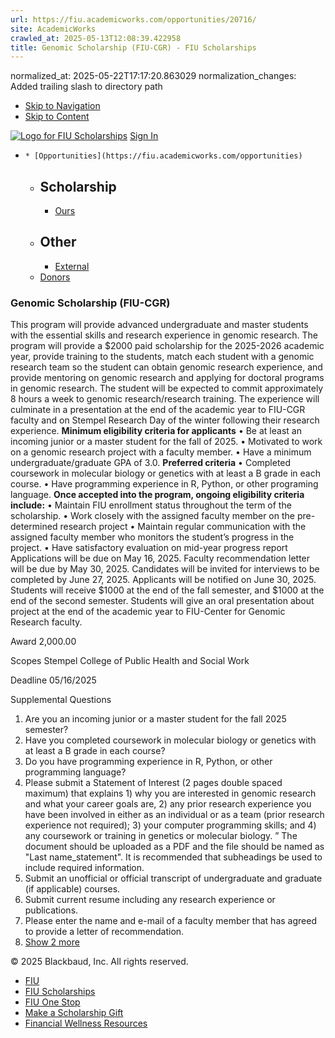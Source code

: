 ```yaml
---
url: https://fiu.academicworks.com/opportunities/20716/
site: AcademicWorks
crawled_at: 2025-05-13T12:08:39.422958
title: Genomic Scholarship (FIU-CGR) - FIU Scholarships
---
```

normalized_at: 2025-05-22T17:17:20.863029
normalization_changes: Added trailing slash to directory path

  * [Skip to Navigation](https://fiu.academicworks.com/opportunities/20716#navigation)
  * [Skip to Content](https://fiu.academicworks.com/opportunities/20716#main)

[![Logo for FIU Scholarships](https://s3.amazonaws.com/static.academicworks.com/clients/fiu/assets/images/logo.png)](http://fiu.academicworks.com) [Sign In](https://fiu.academicworks.com/users/sign_in)
  *     * [Opportunities](https://fiu.academicworks.com/opportunities)
      * ## Scholarship
        * [Ours](https://fiu.academicworks.com/opportunities)
      * ## Other
        * [External](https://fiu.academicworks.com/opportunities/external)
    * [Donors](https://fiu.academicworks.com/donors)


### Genomic Scholarship (FIU-CGR)
This program will provide advanced undergraduate and master students with the essential skills and research experience in genomic research. The program will provide a $2000 paid scholarship for the 2025-2026 academic year, provide training to the students, match each student with a genomic research team so the student can obtain genomic research experience, and provide mentoring on genomic research and applying for doctoral programs in genomic research. The student will be expected to commit approximately 8 hours a week to genomic research/research training. The experience will culminate in a presentation at the end of the academic year to FIU-CGR faculty and on Stempel Research Day of the winter following their research experience.
**Minimum eligibility criteria for applicants** • Be at least an incoming junior or a master student for the fall of 2025. • Motivated to work on a genomic research project with a faculty member. • Have a minimum undergraduate/graduate GPA of 3.0.
**Preferred criteria** • Completed coursework in molecular biology or genetics with at least a B grade in each course. • Have programming experience in R, Python, or other programing language.
**Once accepted into the program, ongoing eligibility criteria include:** • Maintain FIU enrollment status throughout the term of the scholarship. • Work closely with the assigned faculty member on the pre-determined research project • Maintain regular communication with the assigned faculty member who monitors the student’s progress in the project. • Have satisfactory evaluation on mid-year progress report
Applications will be due on May 16, 2025. Faculty recommendation letter will be due by May 30, 2025. Candidates will be invited for interviews to be completed by June 27, 2025. Applicants will be notified on June 30, 2025. Students will receive $1000 at the end of the fall semester, and $1000 at the end of the second semester. Students will give an oral presentation about project at the end of the academic year to FIU-Center for Genomic Research faculty. 

Award
    2,000.00 

Scopes
    Stempel College of Public Health and Social Work 

Deadline
    05/16/2025 

Supplemental Questions
    
  1. Are you an incoming junior or a master student for the fall 2025 semester?
  2. Have you completed coursework in molecular biology or genetics with at least a B grade in each course?
  3. Do you have programming experience in R, Python, or other programming language?
  4. Please submit a Statement of Interest (2 pages double spaced maximum) that explains 1) why you are interested in genomic research and what your career goals are, 2) any prior research experience you have been involved in either as an individual or as a team (prior research experience not required); 3) your computer programming skills; and 4) any coursework or training in genetics or molecular biology. ” The document should be uploaded as a PDF and the file should be named as "Last name_statement". It is recommended that subheadings be used to include required information.
  5. Submit an unofficial or official transcript of undergraduate and graduate (if applicable) courses.
  6. Submit current resume including any research experience or publications.
  7. Please enter the name and e-mail of a faculty member that has agreed to provide a letter of recommendation.
  8. [Show 2 more](https://fiu.academicworks.com/opportunities/20716)


© 2025 Blackbaud, Inc. All rights reserved. 
  * [FIU ](http://fiu.edu/)
  * [FIU Scholarships](http://scholarships.fiu.edu)
  * [FIU One Stop](http://onestop.fiu.edu)
  * [Make a Scholarship Gift](https://give.fiu.edu/give-now/)
  * [Financial Wellness Resources](https://go.fiu.edu/iGrad)


